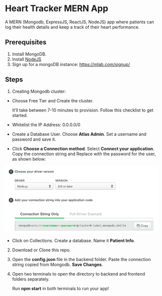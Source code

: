 # Heart Tracker MERN App

A MERN (Mongodb, ExpressJS, ReactJS, NodeJS) app where patients can log their health details and keep a track of their heart performance. 

## Prerequisites
1. Install MongoDB.
2. Install [NodeJS](https://nodejs.org/en/download/)
3. Sign up for a mongoDB instance: https://mlab.com/signup/

## Steps

1. Creating Mongodb cluster:

 - Choose Free Tier and Create the cluster.
 
   It’ll take between 7-10 minutes to provision. Follow this checklist to get started. 
 
 - Whitelist the IP Address: 0.0.0.0/0 
 
 - Create a Database User. Choose **Atlas Admin**. Set a username and password and save it.
 
 - Click **Choose a  Connection method**. Select **Connect your application**. Copy the connection string and Replace <password> with the password for the <username> user, as shown below:
 
 ![Connection](connection.png)
 
 - Click on Collections. Create a database. Name it **Patient Info**.
 
 2. Download or Clone this repo.
 
 3. Open the **config.json** file in the backend folder. Paste the connection string copied from Mongodb. **Save Changes**.
 
 4. Open two terminals to open the directory to backend and frontend folders separately. 
 
     Run **npm start** in both terminals to run your app!
 
 
 
 
